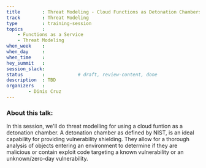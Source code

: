 ```yaml
---
title        : Threat Modeling - Cloud Functions as Detonation Chambers
track        : Threat Modeling
type         : training-session
topics       :
    - Functions as a Service
    - Threat Modeling
when_week    :
when_day     : 
when_time    : 
hey_summit   : 
session_slack:
status       :            # draft, review-content, done
description  : TBD
organizers   : 
        - Dinis Cruz
---
```


### About this talk:

In this session, we'll do threat modelling for using a cloud funtion as a detonation chamber. 
A detonation  chamber as defined by NIST, is an ideal capability for providing vulnerability shielding. They allow for a thorough analysis of objects entering an environment to determine if they are malicious or contain exploit code targeting a known vulnerability or an unknown/zero-day vulnerability.




